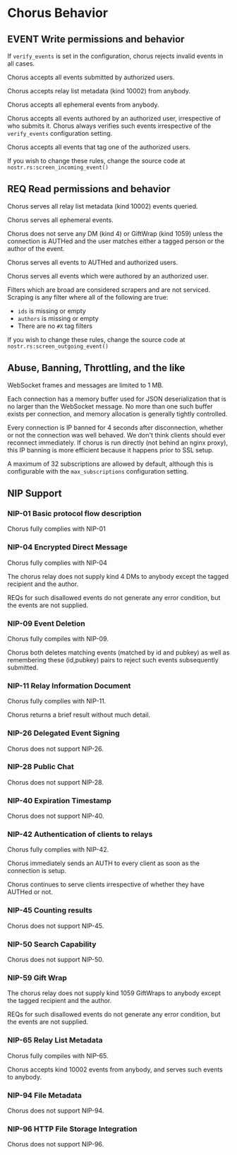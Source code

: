 # Chorus Behavior

## EVENT Write permissions and behavior

If `verify_events` is set in the configuration, chorus rejects invalid events in all cases.

Chorus accepts all events submitted by authorized users.

Chorus accepts relay list metadata (kind 10002) from anybody.

Chorus accepts all ephemeral events from anybody.

Chorus accepts all events authored by an authorized user, irrespective of who submits it. Chorus always verifies such events irrespective of the `verify_events` configuration setting.

Chorus accepts all events that tag one of the authorized users.

If you wish to change these rules, change the source code at `nostr.rs:screen_incoming_event()`

## REQ Read permissions and behavior

Chorus serves all relay list metadata (kind 10002) events queried.

Chorus serves all ephemeral events.

Chorus does not serve any DM (kind 4) or GiftWrap (kind 1059) unless the connection is AUTHed and the user matches either a tagged person or the author of the event.

Chorus serves all events to AUTHed and authorized users.

Chorus serves all events which were authored by an authorized user.

Filters which are broad are considered scrapers and are not serviced. Scraping is any filter where all of the following are true:

- `ids` is missing or empty
- `authors` is missing or empty
- There are no `#X` tag filters

If you wish to change these rules, change the source code at `nostr.rs:screen_outgoing_event()`

## Abuse, Banning, Throttling, and the like

WebSocket frames and messages are limited to 1 MB.

Each connection has a memory buffer used for JSON deserialization that is no larger
than the WebSocket message. No more than one such buffer exists per connection, and memory
allocation is generally tightly controlled.

Every connection is IP banned for 4 seconds after disconnection, whether or not the connection
was well behaved. We don't think clients should ever reconnect immediately. If chorus is
run directly (not behind an nginx proxy), this IP banning is more efficient because it happens
prior to SSL setup.

A maximum of 32 subscriptions are allowed by default, although this is configurable with the
`max_subscriptions` configuration setting.

## NIP Support

### NIP-01 Basic protocol flow description

Chorus fully complies with NIP-01

### NIP-04 Encrypted Direct Message

Chorus fully complies with NIP-04

The chorus relay does not supply kind 4 DMs to anybody except the tagged recipient
and the author.

REQs for such disallowed events do not generate any error condition, but the events are
not supplied.

### NIP-09 Event Deletion

Chorus fully compiles with NIP-09.

Chorus both deletes matching events (matched by id and pubkey)
as well as remembering these (id,pubkey) pairs to reject such events subsequently submitted.

### NIP-11 Relay Information Document

Chorus fully complies with NIP-11.

Chorus returns a brief result without much detail.

### NIP-26 Delegated Event Signing

Chorus does not support NIP-26.

### NIP-28 Public Chat

Chorus does not support NIP-28.

### NIP-40 Expiration Timestamp

Chorus does not support NIP-40.

### NIP-42 Authentication of clients to relays

Chorus fully complies with NIP-42.

Chorus immediately sends an AUTH to every client as soon as the connection is setup.

Chorus continues to serve clients irrespective of whether they have AUTHed or not.

### NIP-45 Counting results

Chorus does not support NIP-45.

### NIP-50 Search Capability

Chorus does not support NIP-50.

### NIP-59 Gift Wrap

The chorus relay does not supply kind 1059 GiftWraps to anybody except the tagged recipient
and the author.

REQs for such disallowed events do not generate any error condition, but the events are
not supplied.

### NIP-65 Relay List Metadata

Chorus fully compiles with NIP-65.

Chorus accepts kind 10002 events from anybody, and serves such events to anybody.

### NIP-94 File Metadata

Chorus does not support NIP-94.

### NIP-96 HTTP File Storage Integration

Chorus does not support NIP-96.

